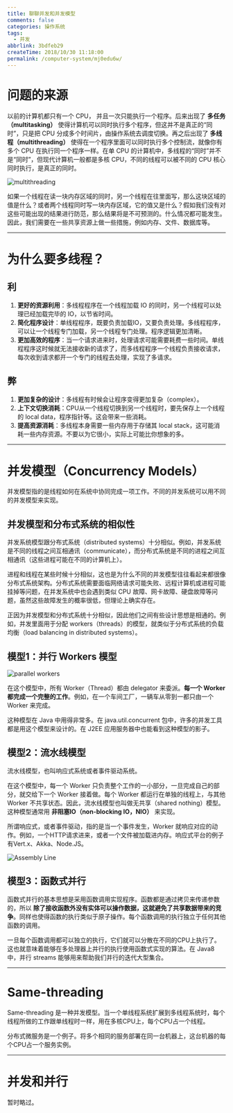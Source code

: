 ```yaml
---
title: 聊聊并发和并发模型
comments: false
categories: 操作系统
tags:
  - 并发
abbrlink: 3bdfeb29
createTime: 2018/10/30 11:18:00
permalink: /computer-system/mj0edu6w/
---
```


# 问题的来源

以前的计算机都只有一个 CPU， 并且一次只能执行一个程序。后来出现了 **多任务（multitasking）** 使得计算机可以同时执行多个程序，但这并不是真正的“同时”，只是把 CPU 分成多个时间片，由操作系统去调度切换。再之后出现了 **多线程（multithreading）** 使得在一个程序里面可以同时执行多个控制流，就像你有多个 CPU 在执行同一个程序一样。在单 CPU 的计算机中，多线程的“同时”并不是“同时”，但现代计算机一般都是多核 CPU，不同的线程可以被不同的 CPU 核心同时执行，是真正的同时。

![multithreading](http://tutorials.jenkov.com/images/java-concurrency/java-concurrency-tutorial-introduction-1.png)

如果一个线程在读一块内存区域的同时，另一个线程在往里面写，那么这块区域的值是什么？或者两个线程同时写一块内存区域，它的值又是什么？假如我们没有对这些可能出现的结果进行防范，那么结果将是不可预测的。什么情况都可能发生。因此，我们需要在一些共享资源上做一些措施，例如内存、文件、数据库等。

<!-- more -->

---

# 为什么要多线程？

## 利

1. **更好的资源利用**：多线程程序在一个线程加载 IO 的同时，另一个线程可以处理已经加载完毕的 IO，以节省时间。
2. **简化程序设计**：单线程程序，既要负责加载IO，又要负责处理。多线程程序，可以让一个线程专门加载，另一个线程专门处理。程序逻辑更加清晰。
3. **更加高效的程序**：当一个请求进来时，处理请求可能需要耗费一些时间。单线程程序这时候就无法接收新的请求了，而多线程程序一个线程负责接收请求，每次收到请求都开一个专门的线程去处理，实现了多请求。

## 弊

1. **更加复杂的设计**：多线程有时候会让程序变得更加复杂（complex）。
2. **上下文切换消耗**：CPU从一个线程切换到另一个线程时，要先保存上一个线程的 local data，程序指针等。这会带来一些消耗。
3. **提高资源消耗**：多线程本身需要一些内存用于存储其 local stack，这可能消耗一些内存资源。不要以为它很小，实际上可能比你想象的多。

---

# 并发模型（Concurrency Models）

并发模型指的是线程如何在系统中协同完成一项工作。不同的并发系统可以用不同的并发模型来实现。

## 并发模型和分布式系统的相似性

并发系统模型跟分布式系统（distributed systems）十分相似。例如，并发系统是不同的线程之间互相通讯（communicate），而分布式系统是不同的进程之间互相通讯（这些进程可能在不同的计算机上）。

进程和线程在某些时候十分相似，这也是为什么不同的并发模型往往看起来都很像分布式系统架构。分布式系统需要面临网络请求可能失败、远程计算机或进程可能挂掉等问题，在并发系统中也会遇到类似 CPU 故障、网卡故障、硬盘故障等问题，虽然这些故障发生的概率很低，但理论上确实存在。

正因为并发模型和分布式系统十分相似，因此他们之间有些设计思想是相通的。例如，并发里面用于分配 workers（threads）的模型，就类似于分布式系统的负载均衡（load balancing in distributed systems）。

## 模型1：并行 Workers 模型

![parallel workers](http://tutorials.jenkov.com/images/java-concurrency/concurrency-models-1.png)

在这个模型中，所有 Worker（Thread）都由 delegator 来委派。**每一个 Worker 都完成一个完整的工作**。例如，在一个车间工厂，一辆车从零到一都只由一个 Worker 来完成。

这种模型在 Java 中用得非常多。在 java.util.concurrent 包中，许多的并发工具都是用这个模型来设计的。在 J2EE 应用服务器中也能看到这种模型的影子。

## 模型2：流水线模型

流水线模型，也叫响应式系统或者事件驱动系统。

在这个模型中，每一个 Worker 只负责整个工作的一小部分，一旦完成自己的部分，就交给下一个 Worker 接着做。每个 Worker 都运行在单独的线程上，与其他 Worker 不共享状态。因此，流水线模型也叫做无共享（shared nothing）模型。这种模型通常用 **非阻塞IO（non-blocking IO，NIO）** 来实现。

所谓响应式，或者事件驱动，指的是当一个事件发生，Worker 就响应对应的动作。例如，一个HTTP请求进来，或者一个文件被加载进内存。响应式平台的例子有Vert.x、Akka、Node.JS。

![Assembly Line](http://tutorials.jenkov.com/images/java-concurrency/concurrency-models-3.png)

## 模型3：函数式并行

函数式并行的基本思想是采用函数调用实现程序。函数都是通过拷贝来传递参数的，所以 **除了接收函数外没有实体可以操作数据，这就避免了共享数据带来的竞争**。同样也使得函数的执行类似于原子操作。每个函数调用的执行独立于任何其他函数的调用。

一旦每个函数调用都可以独立的执行，它们就可以分散在不同的CPU上执行了。这也就意味着能够在多处理器上并行的执行使用函数式实现的算法。在 Java8 中，并行 streams 能够用来帮助我们并行的迭代大型集合。

---

# Same-threading

Same-threading 是一种并发模型。当一个单线程系统扩展到多线程系统时，每个线程所做的工作跟单线程时一样，用在多核CPU上，每个CPU占一个线程。

分布式微服务是一个例子。将多个相同的服务部署在同一台机器上，这台机器的每个CPU占一个服务实例。

---

# 并发和并行

暂时略过。
